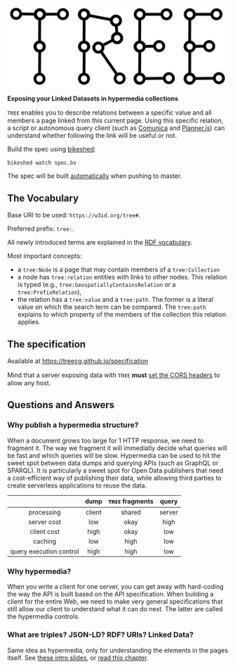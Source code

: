 ![](tree-logo.svg)

__Exposing your Linked Datasets in hypermedia collections__

ᴛʀᴇᴇ enables you to describe relations between a specific value and all members a page linked from this current page.
Using this specific relation, a script or autonomous query client (such as [Comunica](https://comunica.linkeddatafragments.org/) and [Planner.js](https://planner.js.org)) can understand whether following the link will be useful or not.

Build the spec using [bikeshed](https://tabatkins.github.io/bikeshed/):
```bash
bikeshed watch spec.bs
```
The spec will be built [automatically](.travis.yml) when pushing to master.

## The Vocabulary

Base URI to be used: `https://w3id.org/tree#`.

Preferred prefix: `tree:`.

All newly introduced terms are explained in the [RDF vocabulary](vocabulary.md).

Most important concepts:
 * a `tree:Node` is a page that may contain members of a `tree:Collection`
 * a node has `tree:relation` entities with links to other nodes. This relation is typed (e.g., `tree:GeospatiallyContainsRelation` or a `tree:PrefixRelation`),
 * the relation has a `tree:value` and a `tree:path`. The former is a literal value on which the search term can be compared. The `tree:path` explains to which property of the members of the collection this relation applies.

## The specification

Available at https://treecg.github.io/specification

Mind that a server exposing data with ᴛʀᴇᴇ __must__ [set the CORS headers](http://enable-cors.org) to allow any host.
 
## Questions and Answers

### Why publish a hypermedia structure?

When a document grows too large for 1 HTTP response, we need to fragment it. The way we fragment it will immediatly decide what queries will be fast and which queries will be slow.
Hypermedia can be used to hit the sweet spot between data dumps and querying APIs (such as GraphQL or SPARQL). It is particularly a sweet spot for Open Data publishers that need a cost-efficient way of publishing their data, while allowing third parties to create serverless applications to reuse the data.

|   | dump  | ᴛʀᴇᴇ fragments  | query  |
|:-:|:-:|:-:|:-:|
| processing | client | shared | server |
| server cost  | low  | okay  | high  |
|  client cost | high  | okay  | low  |
| caching | low | high | low |
| query execution control | high | high | low |

### Why hypermedia?

When you write a client for one server, you can get away with hard-coding the way the API is built based on the API specification. When building a client for the entire Web, we need to make very general specifications that still allow our client to understand what it can do next. The latter are called the hypermedia controls.

### What are triples? JSON-LD? RDF? URIs? Linked Data?

Same idea as hypermedia, only for understanding the elements in the pages itself. See [these intro slides](https://speakerdeck.com/pietercolpaert/an-introduction-to-open-data), or [read this chapter](https://phd.pietercolpaert.be/chapters/data-and-interoperability).
